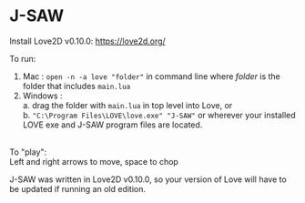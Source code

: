 # J-SAW

Install Love2D v0.10.0: https://love2d.org/

To run:<br>
  1. Mac : `open -n -a love "folder"` in command line where <i>folder</i> is the folder that includes `main.lua`<br>
  2. Windows : <br>
   a. drag the folder with `main.lua` in top level into Love, or<br>
   b. `"C:\Program Files\LOVE\love.exe" "J-SAW"` or wherever your installed LOVE exe and J-SAW program files are located.<br><br>

To "play":<br>
  Left and right arrows to move, space to chop

J-SAW was written in Love2D v0.10.0, so your version of Love will have to be updated if running an old edition.
